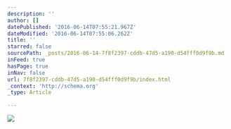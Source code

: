 ```yaml
---
description: ''
author: []
datePublished: '2016-06-14T07:55:21.967Z'
dateModified: '2016-06-14T07:55:06.262Z'
title: ''
starred: false
sourcePath: _posts/2016-06-14-7f8f2397-cddb-47d5-a190-d54fff0d9f9b.md
inFeed: true
hasPage: true
inNav: false
url: 7f8f2397-cddb-47d5-a190-d54fff0d9f9b/index.html
_context: 'http://schema.org'
_type: Article

---
```

![](https://the-grid-user-content.s3-us-west-2.amazonaws.com/0fda6463-0419-4d95-91ee-478bb2f15015.jpg)